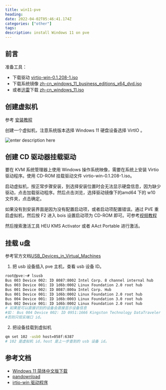 ```yaml
---
title: win11-pve
heading: 
date: 2022-04-02T05:46:41.174Z
categories: ["other"]
tags: 
description: install Windows 11 on pve
---
```

## 前言

准备工具：

- 下载驱动 [virtio-win-0.1.208-1.iso](https://fedorapeople.org/groups/virt/virtio-win/direct-downloads/archive-virtio/virtio-win-0.1.208-1/)
- 下载系统镜像 [zh-cn_windows_11_business_editions_x64_dvd.iso](https://foxi.buduanwang.vip/pan/%E8%BD%AF%E4%BB%B6%E6%94%B6%E9%9B%86/ISO/)
- 或者[迅雷](https://sysin.org/blog/windows-11/#%E2%AC%87%E4%B8%8B%E8%BD%BD%E5%9C%B0%E5%9D%80)下载   [zh-cn_windows_11.iso](ed2k://|file|zh-cn_windows_11_business_editions_x64_dvd_f5f6bcbd.iso|5413181440|88CA1AE28F5F8A238647561B5C00E511|/)



## 创建虚拟机
参考 [安装教程](https://www.gordon2000.com/2021/10/pvewindows-11-step-by-step.html)

创建一个虚拟机，注意系统版本选择 Windows 11 硬盘设备选择 VirtIO 。

![enter description here](https://cdn.sxy21.cn/static/imgs/1665499632941.png)


## 创建 CD 驱动器挂载驱动

要在 KVM 系统管理器上使用 Windows 操作系统映像，需要在系统上安装 Virtio 驱动程序。使用  CD-ROM  挂载驱动文件 virtio-win-0.1.208-1.iso。

启动虚拟机，按正常步骤安装，到选择安装位置时会无法显示硬盘信息，因为缺少驱动，点击加载驱动程序。然后点击浏览，选择驱动镜像下的amd64 下的 w10 文件夹，点击确定。


如果没有到安装界面是因为没有配置启动项，或者启动项配置错误。通过 PVE 重启虚拟机，然后按 F2 进入 bois 设置启动项为 CD-ROM 即可。可参考[视频教程](https://www.bilibili.com/s/video/BV16L4y1B7F3)

然后搜索激活工具 HEU KMS Activator 或者 AAct Portable 进行激活。


## 挂载 u盘 
参考官方文档[USB_Devices_in_Virtual_Machines](https://pve.proxmox.com/wiki/USB_Devices_in_Virtual_Machines)
1. 把 usb 设备插入 pve 主机，查看 usb 设备 ID。
```bash
root@pve:~# lsusb
Bus 003 Device 002: ID 8087:8002 Intel Corp. 8 channel internal hub
Bus 003 Device 001: ID 1d6b:0002 Linux Foundation 2.0 root hub
Bus 001 Device 002: ID 8087:800a Intel Corp. Hub
Bus 001 Device 001: ID 1d6b:0002 Linux Foundation 2.0 root hub
Bus 004 Device 001: ID 1d6b:0003 Linux Foundation 3.0 root hub
Bus 002 Device 001: ID 1d6b:0002 Linux Foundation 2.0 root hub
# 如果是可以直接识别的设备会直接显示设备信息
#如： Bus 004 Device 002: ID 0951:1666 Kingston Technology DataTraveler 100 G3/G4/SE9 G2/50
#否则只现实端口 id。
```
 2.  把设备挂载到虚拟机

```bash
qm set 102 -usb0 host=058f:6387
# 102 是虚拟机 id，host 是上一步查到的 usb 设备 id。
```



## 参考文档 
- [Windows 11 简体中文版下载](https://sysin.org/blog/windows-11/#%E2%AC%87%E4%B8%8B%E8%BD%BD%E5%9C%B0%E5%9D%80)
- [pandownload](https://pandownload.net/document/download.html)
- [irtio-win 驱动程序](https://github.com/virtio-win/virtio-win-pkg-scripts/blob/master/README.md)